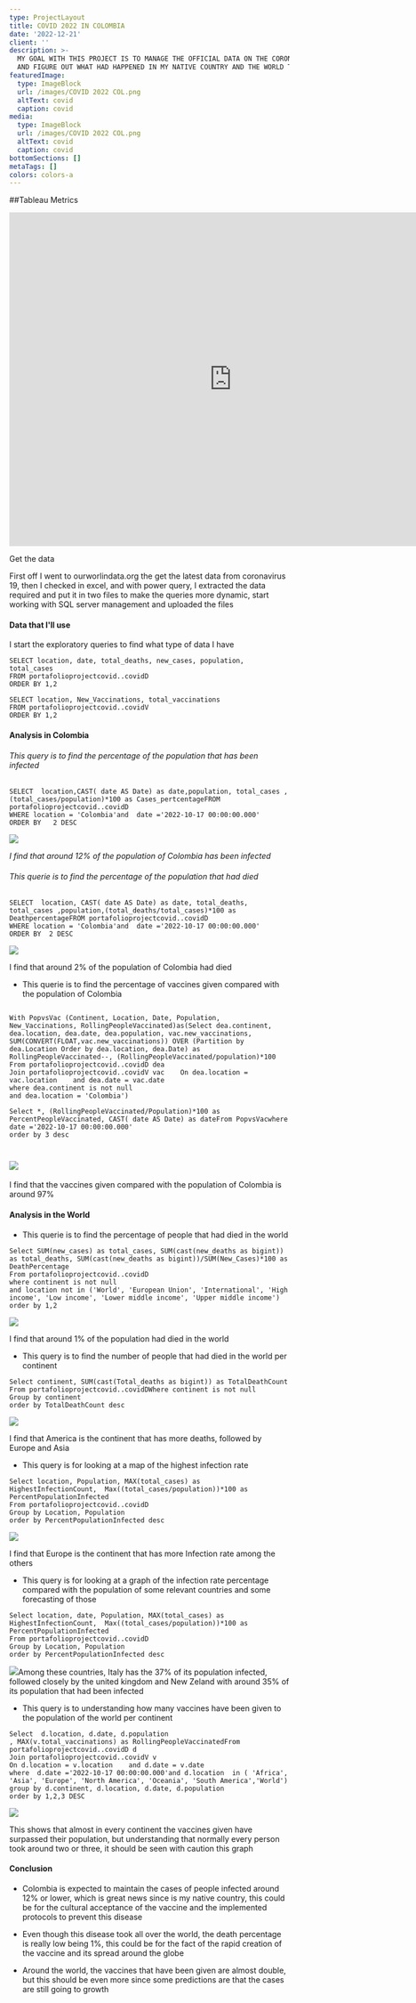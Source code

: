 ```yaml
---
type: ProjectLayout
title: COVID 2022 IN COLOMBIA
date: '2022-12-21'
client: ''
description: >-
  MY GOAL WITH THIS PROJECT IS TO MANAGE THE OFFICIAL DATA ON THE CORONAVIRUS
  AND FIGURE OUT WHAT HAD HAPPENED IN MY NATIVE COUNTRY AND THE WORLD TODAY.
featuredImage:
  type: ImageBlock
  url: /images/COVID 2022 COL.png
  altText: covid
  caption: covid
media:
  type: ImageBlock
  url: /images/COVID 2022 COL.png
  altText: covid
  caption: covid
bottomSections: []
metaTags: []
colors: colors-a
---
```

\##Tableau Metrics

<iframe src="https://public.tableau.com/views/Covidin2022/COVID22?:embed=y&:display_count=y&:showVizHome=no" width="800" height="600" frameborder="0" allowfullscreen></iframe>


Get the data

First off I went to ourworlindata.org the get the latest data from coronavirus 19, then I checked in excel, and with power query, I extracted the data required and put it in two files to make the queries more dynamic, start working with SQL server management and uploaded the files

#### Data that I'll use

I start the exploratory queries to find what type of data I have

```
SELECT location, date, total_deaths, new_cases, population, total_cases 
FROM portafolioprojectcovid..covidD
ORDER BY 1,2

```

```
SELECT location, New_Vaccinations, total_vaccinations
FROM portafolioprojectcovid..covidV
ORDER BY 1,2

```

#### Analysis in Colombia

###### This query is to find the percentage of the population that has been infected

```
SELECT  location,CAST( date AS Date) as date,population, total_cases ,(total_cases/population)*100 as Cases_pertcentageFROM portafolioprojectcovid..covidD
WHERE location = 'Colombia'and  date ='2022-10-17 00:00:00.000'
ORDER BY   2 DESC

```

![](https://sebaslon.com/images/CvsP.png)

*I find that around 12% of the population of Colombia has been infected*

###### This querie is to find the percentage of the population that had died

```
SELECT  location, CAST( date AS Date) as date, total_deaths,  total_cases ,population,(total_deaths/total_cases)*100 as DeathpercentageFROM portafolioprojectcovid..covidD
WHERE location = 'Colombia'and  date ='2022-10-17 00:00:00.000'
ORDER BY  2 DESC

```

![](https://sebaslon.com/images/CvsD.png)

I find that around 2% of the population of Colombia had died

*   This querie is to find the percentage of vaccines given compared with the population of Colombia

```

With PopvsVac (Continent, Location, Date, Population, New_Vaccinations, RollingPeopleVaccinated)as(Select dea.continent, dea.location, dea.date, dea.population, vac.new_vaccinations, SUM(CONVERT(FLOAT,vac.new_vaccinations)) OVER (Partition by dea.Location Order by dea.location, dea.Date) as RollingPeopleVaccinated--, (RollingPeopleVaccinated/population)*100
From portafolioprojectcovid..covidD dea
Join portafolioprojectcovid..covidV vac    On dea.location = vac.location    and dea.date = vac.date
where dea.continent is not null 
and dea.location = 'Colombia')

Select *, (RollingPeopleVaccinated/Population)*100 as PercentPeopleVaccinated, CAST( date AS Date) as dateFrom PopvsVacwhere date ='2022-10-17 00:00:00.000'
order by 3 desc

```

# ![](https://sebaslon.com/images/PV.C.png)

I find that the vaccines given compared with the population of Colombia is around 97%

#### Analysis in the World

*   This querie is to find the percentage of people that had died in the world

```
Select SUM(new_cases) as total_cases, SUM(cast(new_deaths as bigint)) as total_deaths, SUM(cast(new_deaths as bigint))/SUM(New_Cases)*100 as DeathPercentage
From portafolioprojectcovid..covidD
where continent is not null 
and location not in ('World', 'European Union', 'International', 'High income', 'Low income', 'Lower middle income', 'Upper middle income')
order by 1,2

```

![](https://sebaslon.com/images/DpW%20\(1\).png)

I find that around 1% of the population had died in the world

*   This query is to find the number of people that had died in the world per continent

```
Select continent, SUM(cast(Total_deaths as bigint)) as TotalDeathCount
From portafolioprojectcovid..covidDWhere continent is not null 
Group by continent
order by TotalDeathCount desc

```

![](https://sebaslon.com/images/DpC-8c98fc25.png)

I find that America is the continent that has more deaths, followed by Europe and Asia

*   This query is for looking at a map of the highest infection rate

```
Select location, Population, MAX(total_cases) as HighestInfectionCount,  Max((total_cases/population))*100 as PercentPopulationInfected
From portafolioprojectcovid..covidD
Group by Location, Population
order by PercentPopulationInfected desc

```

![](https://sebaslon.com/images/Map.IR.png)

I find that Europe is the continent that has more Infection rate among the others

*   This query is for looking at a graph of the infection rate percentage compared with the population of some relevant countries and some forecasting of those

```
Select location, date, Population, MAX(total_cases) as HighestInfectionCount,  Max((total_cases/population))*100 as PercentPopulationInfected
From portafolioprojectcovid..covidD
Group by Location, Population
order by PercentPopulationInfected desc

```

![](https://sebaslon.com/images/PPI-2f9331f6.png)Among these countries, Italy has the 37% of its population infected, followed closely by the united kingdom and New Zeland with around 35% of its population that had been infected

*   This query is to understanding how many vaccines have been given to the population of the world per continent

```
Select  d.location, d.date, d.population
, MAX(v.total_vaccinations) as RollingPeopleVaccinatedFrom  
portafolioprojectcovid..covidD d 
Join portafolioprojectcovid..covidV v    
On d.location = v.location    and d.date = v.date
where  d.date ='2022-10-17 00:00:00.000'and d.location  in ( 'Africa', 'Asia', 'Europe', 'North America', 'Oceania', 'South America','World')
group by d.continent, d.location, d.date, d.population
order by 1,2,3 DESC

```

![](https://sebaslon.com/images/V.W.png)

This shows that almost in every continent the vaccines given have surpassed their population, but understanding that normally every person took around two or three, it should be seen with caution this graph

#### Conclusion

*   Colombia is expected to maintain the cases of people infected around 12% or lower, which is great news since is my native country, this could be for the cultural acceptance of the vaccine and the implemented protocols to prevent this disease

*   Even though this disease took all over the world, the death percentage is really low being 1%, this could be for the fact of the rapid creation of the vaccine and its spread around the globe

*   Around the world, the vaccines that have been given are almost double, but this should be even more since some predictions are that the cases are still going to growth



